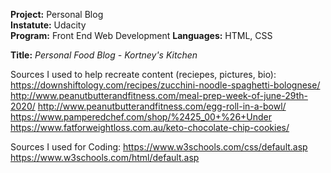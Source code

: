 **Project:** Personal Blog\
**Instatute:** Udacity\
**Program:** Front End Web Development
**Languages:** HTML, CSS

**Title:** *Personal Food Blog - Kortney's Kitchen*

Sources I used to help recreate content (reciepes, pictures, bio): 
  https://downshiftology.com/recipes/zucchini-noodle-spaghetti-bolognese/
  http://www.peanutbutterandfitness.com/meal-prep-week-of-june-29th-2020/
  http://www.peanutbutterandfitness.com/egg-roll-in-a-bowl/
  https://www.pamperedchef.com/shop/%2425_00+%26+Under
  https://www.fatforweightloss.com.au/keto-chocolate-chip-cookies/

Sources I used for Coding: 
  https://www.w3schools.com/css/default.asp
  https://www.w3schools.com/html/default.asp
  
